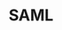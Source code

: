 ---
title: SAML
id: saml
description: ''
slug: /saml 
keywords: 
 - faq
 - help
pagination_next: null
pagination_prev: null
last_update: 
   date: 03/29/2023
   author: Patricia McPhee
draft: false
displayed_sidebar: secureWorkforceSidebar
---